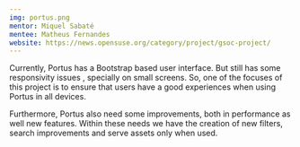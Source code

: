 ```yaml
---
img: portus.png
mentor: Miquel Sabaté
mentee: Matheus Fernandes
website: https://news.opensuse.org/category/project/gsoc-project/
---
```

Currently, Portus has a Bootstrap based user interface. But still has some responsivity issues , specially on small screens. So, one of the focuses of this project is to ensure that users have a good experiences when using Portus in all devices.

Furthermore, Portus also need some improvements, both in performance as well new features. Within these needs we have the creation of new filters, search improvements and serve assets only when used.
